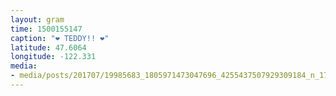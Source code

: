```yaml
---
layout: gram
time: 1500155147
caption: "❤️ TEDDY!! ❤️"
latitude: 47.6064
longitude: -122.331
media:
- media/posts/201707/19985683_1805971473047696_4255437507929309184_n_17889953290026703.jpg
---
```

